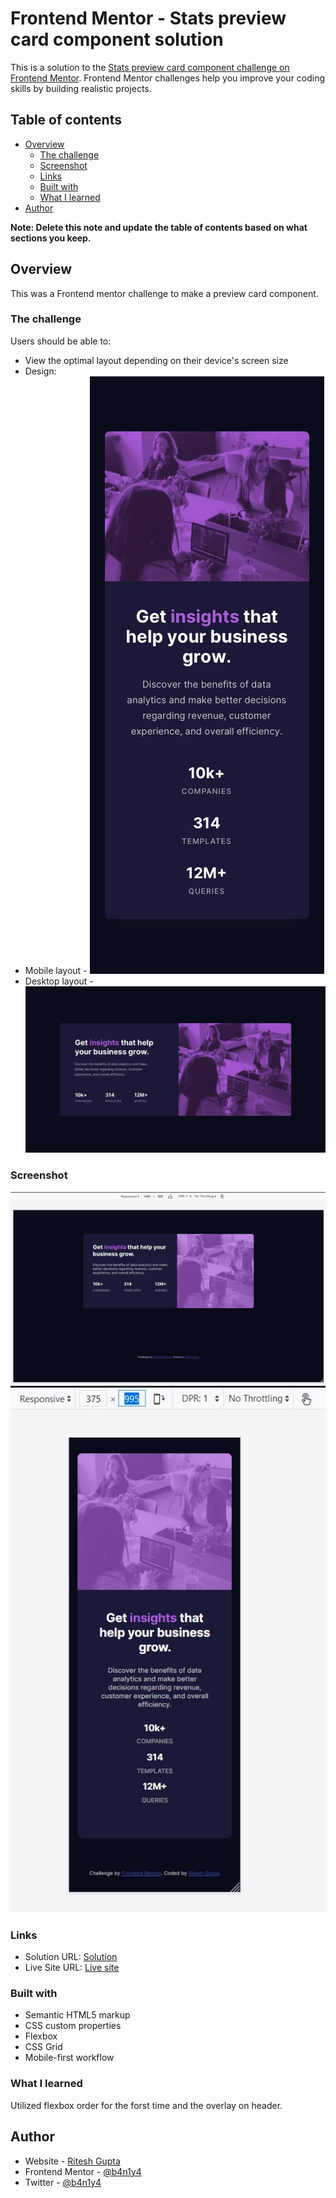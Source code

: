 # Frontend Mentor - Stats preview card component solution

This is a solution to the [Stats preview card component challenge on Frontend Mentor](https://www.frontendmentor.io/challenges/stats-preview-card-component-8JqbgoU62). Frontend Mentor challenges help you improve your coding skills by building realistic projects.

## Table of contents

- [Overview](#overview)
  - [The challenge](#the-challenge)
  - [Screenshot](#screenshot)
  - [Links](#links)
  - [Built with](#built-with)
  - [What I learned](#what-i-learned)
- [Author](#author)

**Note: Delete this note and update the table of contents based on what sections you keep.**

## Overview

This was a Frontend mentor challenge to make a preview card component.

### The challenge

Users should be able to:

- View the optimal layout depending on their device's screen size
- Design:
- Mobile layout - ![](./design/mobile-design.jpg)
- Desktop layout - ![](./design/desktop-design.jpg)

### Screenshot

![](./desktop-layout-screenshot.jpg)
![](./mobile-layout-screenshot.jpg)

### Links

- Solution URL: [Solution](https://www.frontendmentor.io/solutions/stats-card-preview-component-html-css-grid-flex-media-queries-NLJ2X7t1z)
- Live Site URL: [Live site](https://b4n1y4.github.io/stats-preview-card-component-main/)

### Built with

- Semantic HTML5 markup
- CSS custom properties
- Flexbox
- CSS Grid
- Mobile-first workflow

### What I learned

Utilized flexbox order for the forst time and the overlay on header.

## Author

- Website - [Ritesh Gupta](https://github.com/b4n1y4)
- Frontend Mentor - [@b4n1y4](https://www.frontendmentor.io/profile/b4n1y4)
- Twitter - [@b4n1y4](https://www.twitter.com/b4n1y4)
